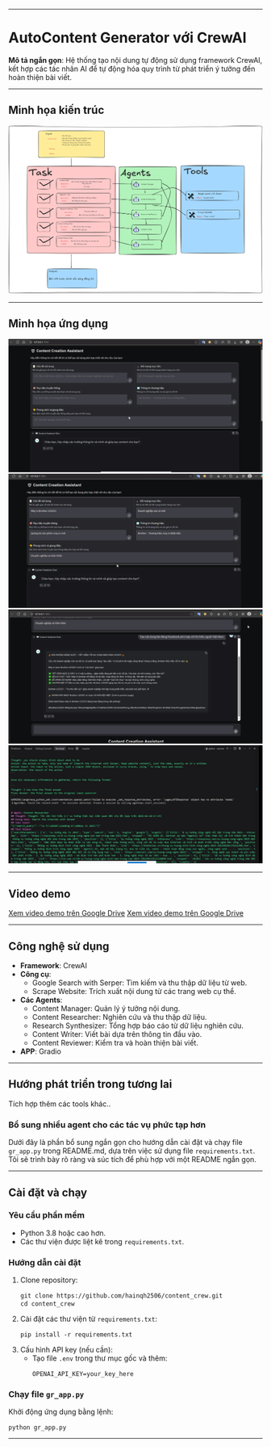 
---

# AutoContent Generator với CrewAI

**Mô tả ngắn gọn**: Hệ thống tạo nội dung tự động sử dụng framework CrewAI, kết hợp các tác nhân AI để tự động hóa quy trình từ phát triển ý tưởng đến hoàn thiện bài viết.

---

## Minh họa kiến trúc

![Kiến trúc hệ thống](img/crewai_content.png)

---

## Minh họa ứng dụng

![Ứng dụng hệ thống](img/gr0.png)
![Ứng dụng hệ thống](img/gr3.png)
![Ứng dụng hệ thống](img/gr1.png)
![Ứng dụng hệ thống](img/gr2.png)


---

## Video demo

[Xem video demo trên Google Drive](https://drive.google.com/file/d/1gfTxkdSJiWa29oT01KcTto_fkPyfd34k/view?usp=sharing)
[Xem video demo trên Google Drive](https://drive.google.com/file/d/1sQVNJt75jcMPdGDgVtaRuMb9tT-CsKIA/view?usp=sharing)


---

## Công nghệ sử dụng

- **Framework**: CrewAI
- **Công cụ**:
  - Google Search with Serper: Tìm kiếm và thu thập dữ liệu từ web.
  - Scrape Website: Trích xuất nội dung từ các trang web cụ thể.
- **Các Agents**:
  - Content Manager: Quản lý ý tưởng nội dung.
  - Content Researcher: Nghiên cứu và thu thập dữ liệu.
  - Research Synthesizer: Tổng hợp báo cáo từ dữ liệu nghiên cứu.
  - Content Writer: Viết bài dựa trên thông tin đầu vào.
  - Content Reviewer: Kiểm tra và hoàn thiện bài viết.
- **APP**: Gradio
---
## Hướng phát triển trong tương lai
Tích hợp thêm các tools khác..

### Bổ sung nhiều agent cho các tác vụ phức tạp hơn
Dưới đây là phần bổ sung ngắn gọn cho hướng dẫn cài đặt và chạy file `gr_app.py` trong README.md, dựa trên việc sử dụng file `requirements.txt`. Tôi sẽ trình bày rõ ràng và súc tích để phù hợp với một README ngắn gọn.

---

## Cài đặt và chạy

### Yêu cầu phần mềm
- Python 3.8 hoặc cao hơn.
- Các thư viện được liệt kê trong `requirements.txt`.

### Hướng dẫn cài đặt
1. Clone repository:
   ```
   git clone https://github.com/hainqh2506/content_crew.git
   cd content_crew
   ```
2. Cài đặt các thư viện từ `requirements.txt`:
   ```
   pip install -r requirements.txt
   ```
3. Cấu hình API key (nếu cần):
   - Tạo file `.env` trong thư mục gốc và thêm:
     ```
     OPENAI_API_KEY=your_key_here
     ```

### Chạy file `gr_app.py`
Khởi động ứng dụng bằng lệnh:
```
python gr_app.py 
```

---

